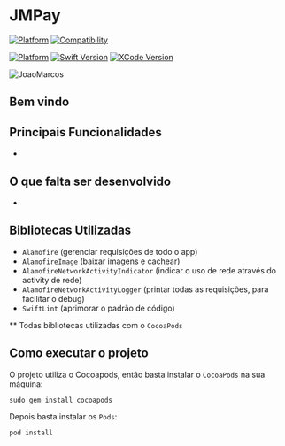 # JMPay

[![Platform](https://img.shields.io/badge/Platform-iOS-blue.svg?style=for-the-badge)](https://www.apple.com/br/ios/ios-11/)
[![Compatibility](https://img.shields.io/badge/Compatibility-iPhone%20|%20iPad-lightgrey.svg?style=for-the-badge)](https://www.apple.com/br/iphone/)

[![Platform](https://img.shields.io/badge/iOS_Version-11.0+-green.svg?style=for-the-badge)](https://www.apple.com/br/ios/ios-11/)
[![Swift Version](https://img.shields.io/badge/swift-4.2-orange.svg?style=for-the-badge)](https://swift.org/)
[![XCode Version](https://img.shields.io/badge/Xcode_Version-10.1+-blue.svg?style=for-the-badge)](https://developer.apple.com/xcode/)

![JoaoMarcos](https://i0.wp.com/fllwtv.files.wordpress.com/2018/04/j-logo.png?ssl=1&w=450)

## Bem vindo

## Principais Funcionalidades
- 

## O que falta ser desenvolvido
- 

## Bibliotecas Utilizadas 
- `Alamofire` (gerenciar requisições de todo o app)
- `AlamofireImage` (baixar imagens e cachear)
- `AlamofireNetworkActivityIndicator` (indicar o uso de rede através do activity de rede)
- `AlamofireNetworkActivityLogger` (printar todas as requisições, para facilitar o debug)
- `SwiftLint` (aprimorar o padrão de código)

** Todas bibliotecas utilizadas com o `CocoaPods`

## Como executar o projeto
O projeto utiliza o Cocoapods, então basta instalar o `CocoaPods` na sua máquina:
```shell
sudo gem install cocoapods
```
Depois basta instalar os `Pods`:
```shell
pod install
```